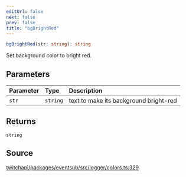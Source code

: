 ```yaml
---
editUrl: false
next: false
prev: false
title: "bgBrightRed"
---
```


```ts
bgBrightRed(str: string): string
```

Set background color to bright red.

## Parameters

| Parameter | Type | Description |
| :------ | :------ | :------ |
| `str` | `string` | text to make its background bright-red |

## Returns

`string`

## Source

[twitchapi/packages/eventsub/src/logger/colors.ts:329](https://github.com/pablornc/twitchapi//blob/f8a75ccd701e54db4c91e2b0128974da23f25d14/packages/eventsub/src/logger/colors.ts#L329)
